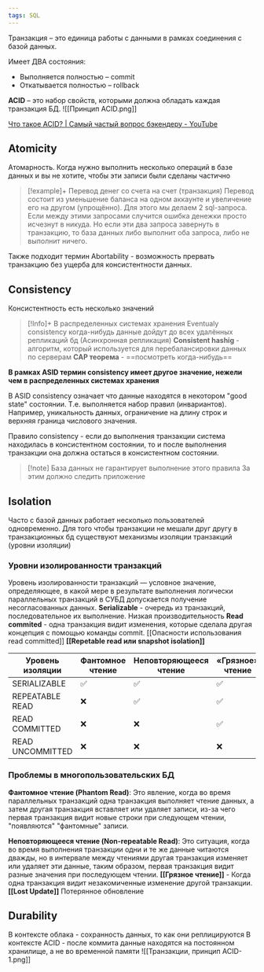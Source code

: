 ```yaml
---
tags: SQL
---
```

Транзакция – это единица работы с данными в рамках соединения с базой данных.

Имеет ДВА состояния:
- Выполняется полностью – commit
- Откатывается полностью – rollback

**ACID** – это набор свойств, которыми должна обладать каждая транзакция БД.
![[Принцип ACID.png]]

[Что такое ACID? | Самый частый вопрос бэкендеру - YouTube](https://youtu.be/gOB3hpAVIIQ)
## Atomicity
Атомарность. Когда нужно выполнить несколько операций в базе данных и вы не хотите, чтобы эти записи были сделаны частично

>[!example]+ Перевод денег со счета на счет (транзакция) 
>Перевод состоит из уменьшение баланса на одном аккаунте и увеличение его на другом (упрощённо). Для этого мы делаем 2 sql-запроса. Если между этими запросами случится ошибка денежки просто исчезнут в никуда. Но если эти два запроса завернуть в транзакцию, то база данных либо выполнит оба запроса, либо не выполнит ничего.

Также подходит термин Abortability - возможность прервать транзакцию без ущерба для консистентности данных.
## Consistency
Консистентность есть несколько значений

>[!Info]+ В распределенных системах хранения
>Eventualy consistency когда-нибудь данные дойдут до всех удалённых репликаций бд (Асинхронная репликация)
>**Consistent hashig** - алгоритм, который используется для перебалансировки данных по серверам
>**CAP теорема** - ==посмотреть когда-нибудь==

**В рамках ASID термин consistency имеет другое значение, нежели чем в распределенных системах хранения**

В ASID consistency означает что данные находятся в некотором "good state" состоянии. Т.е. выполняется набор правил (инвариантов). Например, уникальность данных, ограничение на длину строк и верхняя граница числового значения.

Правило consistency - если до выполнения транзакции система находилась в консистентном состоянии, то и после выполнения транзакции она должна остаться в консистентном состоянии.

>[!note] База данных не гарантирует выполнение этого правила
>За этим должно следить приложение
## Isolation
Часто с базой данных работает несколько пользователей одновременно.
Для того чтобы транзакции не мешали друг другу в транзакционных бд существуют механизмы изоляции транзакций (уровни изоляции)
### Уровни изолированности транзакций
Уровень изолированности транзакций — условное значение, определяющее, в какой мере в результате выполнения логически параллельных транзакций в СУБД допускается получение несогласованных данных.
**Serializable** - очередь из транзакций, последовательное их выполнение. Низкая производительность
**Read commited** - одна транзакция видит изменения, которые сделала другая концепция с помощью команды commit. [[Опасности использования read committed]]
**[[Repetable read или snapshot isolation]]**


| Уровень изоляции | Фантомное чтение | Неповторяющееся чтение | «Грязное» чтение | Потерянное обновление |
|------------------|------------------|------------------------|------------------|-----------------------|
| SERIALIZABLE     |    ✅              |    ✅                    |      ✅            |    ✅                   |
| REPEATABLE READ  | ❌               |   ✅                     |     ✅             |     ✅                  |
| READ COMMITTED   | ❌                | ❌                      |    ✅              |    ✅                   |
| READ UNCOMMITTED | ❌                | ❌                      | ❌                |✅

### Проблемы в многопользовательских БД
 **Фантомное чтение (Phantom Read)**: Это явление, когда во время параллельных транзакций одна транзакция выполняет чтение данных, а затем другая транзакция вставляет или удаляет записи, из-за чего первая транзакция видит новые строки при следующем чтении, "появляются" "фантомные" записи.

**Неповторяющееся чтение (Non-repeatable Read)**: Это ситуация, когда во время выполнения транзакции одни и те же данные читаются дважды, но в интервале между чтениями другая транзакция изменяет или удаляет эти данные, таким образом, первая транзакция видит разные значения при последующем чтении.
**[[Грязное чтение]]** - Когда одна транзакция видит незакомиченные изменение другой транзакции.
**[[Lost Update]]** Потерянное обновление
## Durability
В контексте облака - сохранность данных, то как они реплицируются
В контексте ACID - после коммита данные находятся на постоянном хранилище, а не во временной памяти
![[Транзакции, принцип ACID-1.png]]
